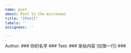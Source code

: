 ```yaml
---
name: post
about: Post to the micronews
title: "[Post]"
labels: ''
assignees: ''

---
```


Author: ### 你的名字 ###
Text: ### 发帖内容 (仅限一行) ###
